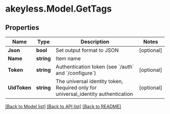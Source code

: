 # akeyless.Model.GetTags

## Properties

Name | Type | Description | Notes
------------ | ------------- | ------------- | -------------
**Json** | **bool** | Set output format to JSON | [optional] 
**Name** | **string** | Item name | 
**Token** | **string** | Authentication token (see &#x60;/auth&#x60; and &#x60;/configure&#x60;) | [optional] 
**UidToken** | **string** | The universal identity token, Required only for universal_identity authentication | [optional] 

[[Back to Model list]](../README.md#documentation-for-models) [[Back to API list]](../README.md#documentation-for-api-endpoints) [[Back to README]](../README.md)

